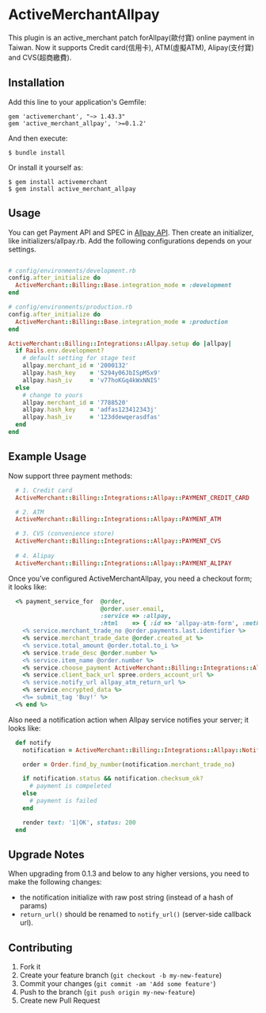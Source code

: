 # ActiveMerchantAllpay

This plugin is an active_merchant patch forAllpay(歐付寶) online payment in Taiwan.
Now it supports Credit card(信用卡), ATM(虛擬ATM), Alipay(支付寶) and CVS(超商繳費).

## Installation

Add this line to your application's Gemfile:

    gem 'activemerchant', "~> 1.43.3"
    gem 'active_merchant_allpay', '>=0.1.2'

And then execute:

    $ bundle install

Or install it yourself as:

    $ gem install activemerchant
    $ gem install active_merchant_allpay

## Usage

You can get Payment API and SPEC in [Allpay API](http://www.allpay.com.tw/Service/API).
Then create an initializer, like initializers/allpay.rb. Add the following configurations depends on your settings.

``` ruby

# config/environments/development.rb
config.after_initialize do
  ActiveMerchant::Billing::Base.integration_mode = :development
end

# config/environments/production.rb
config.after_initialize do
  ActiveMerchant::Billing::Base.integration_mode = :production
end

```

``` ruby
ActiveMerchant::Billing::Integrations::Allpay.setup do |allpay|
  if Rails.env.development?
    # default setting for stage test
    allpay.merchant_id = '2000132'
    allpay.hash_key    = '5294y06JbISpM5x9'
    allpay.hash_iv     = 'v77hoKGq4kWxNNIS'
  else
    # change to yours
    allpay.merchant_id = '7788520'
    allpay.hash_key    = 'adfas123412343j'
    allpay.hash_iv     = '123ddewqerasdfas'
  end
end
```

## Example Usage

Now support three payment methods:

``` ruby
  # 1. Credit card
  ActiveMerchant::Billing::Integrations::Allpay::PAYMENT_CREDIT_CARD

  # 2. ATM
  ActiveMerchant::Billing::Integrations::Allpay::PAYMENT_ATM

  # 3. CVS (convenience store)
  ActiveMerchant::Billing::Integrations::Allpay::PAYMENT_CVS
  
  # 4. Alipay
  ActiveMerchant::Billing::Integrations::Allpay::PAYMENT_ALIPAY
```

Once you’ve configured ActiveMerchantAllpay, you need a checkout form; it looks like:

``` ruby
  <% payment_service_for  @order,
                          @order.user.email,
                          :service => :allpay,
                          :html    => { :id => 'allpay-atm-form', :method => :post } do |service| %>
    <% service.merchant_trade_no @order.payments.last.identifier %>
    <% service.merchant_trade_date @order.created_at %>
    <% service.total_amount @order.total.to_i %>
    <% service.trade_desc @order.number %>
    <% service.item_name @order.number %>
    <% service.choose_payment ActiveMerchant::Billing::Integrations::Allpay::PAYMENT_ATM %>
    <% service.client_back_url spree.orders_account_url %>
    <% service.notify_url allpay_atm_return_url %>
    <% service.encrypted_data %>
    <%= submit_tag 'Buy!' %>
  <% end %>
```

Also need a notification action when Allpay service notifies your server; it looks like:

``` ruby
  def notify
    notification = ActiveMerchant::Billing::Integrations::Allpay::Notification.new(request.raw_post)

    order = Order.find_by_number(notification.merchant_trade_no)

    if notification.status && notification.checksum_ok?
      # payment is compeleted
    else
      # payment is failed
    end

    render text: '1|OK', status: 200
  end
```

## Upgrade Notes

When upgrading from 0.1.3 and below to any higher versions, you need to make the following changes:

- the notification initialize with raw post string (instead of a hash of params)
- `return_url()` should be renamed to `notify_url()` (server-side callback url).

## Contributing

1. Fork it
2. Create your feature branch (`git checkout -b my-new-feature`)
3. Commit your changes (`git commit -am 'Add some feature'`)
4. Push to the branch (`git push origin my-new-feature`)
5. Create new Pull Request

